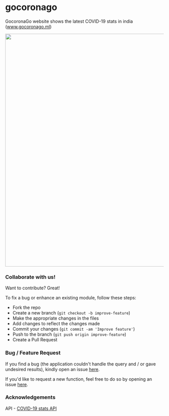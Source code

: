 # gocoronago
GocoronaGo website shows the latest COVID-19 stats in india (<a href="http://gocoronago.ml" target="_BLANK">www.gocoronago.ml</a>)

<img src="http://iamrohitsuthar.000webhostapp.com/android/github/gocoronago/one.png" width="738">


### Collaborate with us!
Want to contribute? Great!<br/>

To fix a bug or enhance an existing module, follow these steps:

- Fork the repo
- Create a new branch (`git checkout -b improve-feature`)
- Make the appropriate changes in the files
- Add changes to reflect the changes made
- Commit your changes (`git commit -am 'Improve feature'`)
- Push to the branch (`git push origin improve-feature`)
- Create a Pull Request 
  
 
### Bug / Feature Request

If you find a bug (the application couldn't handle the query and / or gave undesired results), kindly open an issue [here](https://github.com/iamrohitsuthar/gocoronago/issues/new).

If you'd like to request a new function, feel free to do so by opening an issue [here](https://github.com/iamrohitsuthar/gocoronago/issues/new).

### Acknowledgements
API - <a href="https://github.com/amodm/api-covid19-in" target="_BLANK">COVID-19 stats API</a>
